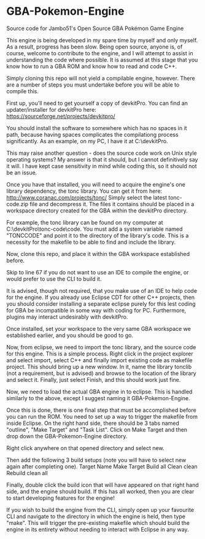# GBA-Pokemon-Engine
Source code for Jambo51's Open Source GBA Pokémon Game Engine

This engine is being developed in my spare time by myself and only myself. As a result, progress has been slow.
Being open source, anyone is, of course, welcome to contribute to the engine, and I will attempt to assist in
understanding the code where possible. It is assumed at this stage that you know how to run a GBA ROM
and know how to read and code C++.

Simply cloning this repo will not yield a compilable engine, however. There are a number of steps you must
undertake before you will be able to compile this.

First up, you'll need to get yourself a copy of devkitPro. You can find an updater/installer for devkitPro
here: https://sourceforge.net/projects/devkitpro/

You should install the software to somewhere which has no spaces in it path, because having spaces complicates
the compilationg process significantly. As an example, on my PC, I have it at C:\devkitPro.

This may raise another question - does the source code work on Unix style operating systems?
My answer is that it should, but I cannot definitively say it will. I have kept case sensitivity in mind
while coding this, so it should not be an issue.

Once you have that installed, you will need to acquire the engine's one library dependency, the tonc library.
You can get it from here: http://www.coranac.com/projects/tonc/
Simply select the latest tonc-code.zip file and decompress it. The files it contains should
be placed in a workspace directory created for the GBA within the devkitPro directory.

For example, the tonc library can be found on my computer at C:\devkitPro\tonc-code\code.
You must add a system variable named "TONCCODE" and point it to the directory of the library's
code. This is a necessity for the makefile to be able to find and include the library.

Now, clone this repo, and place it within the GBA workspace established before.

Skip to line 67 if you do not want to use an IDE to compile the engine, or would prefer
to use the CLI to build it.

It is advised, though not required, that you make use of an IDE to help code for the engine.
If you already use Eclipse CDT for other C++ projects, then you should consider installing a separate
eclipse purely for this lest coding for GBA be incompatible in some way with coding for PC.
Furthermore, plugins may interact undesirably with devkitPro.

Once installed, set your workspace to the very same GBA workspace we established earlier, and you should be good to go.

Now, from eclipse, we need to import the tonc library, and the source code for this engine. This is a simple
process. Right click in the project explorer and select import, select C++ and finally import existing code as
makefile project.
This should bring up a new window. In it, name the library tonclib (not a requirement, but is advised) and browse to the
location of the library and select it. Finally, just select Finish, and this should work just fine.

Now, we need to load the actual GBA engine in to eclipse. This is handled similarly to the above, except I suggest naming it
GBA-Pokemon-Engine.

Once this is done, there is one final step that must be accomplished before you can run the ROM. You need to set up
a way to trigger the makefile from inside Eclipse. On the right hand side, there should be 3 tabs named "outline",
"Make Target" and "Task List". Click on Make Target and then drop down the GBA-Pokemon-Engine directory.

Right click anywhere on that opened directory and select new.

Then add the following 3 build setups (note you will have to select new again after completing one).
Target Name                           Make Target
Build                                 all
Clean                                 clean
Rebuild                               clean all

Finally, double click the build icon that will have appeared on that right hand side, and the engine should build.
If this has all worked, then you are clear to start developing features for the engine!

If you wish to build the engine from the CLI, simply open up your favourite CLI and navigate to the directory in which
the engine is held, then type "make". This will trigger the pre-existing makefile which should build the engine in its
entirety without needing to interact with Eclipse in any way.
